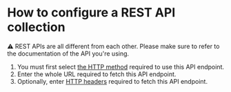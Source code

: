 # How to configure a REST API collection

⚠️ REST APIs are all different from each other. Please make sure to refer to the documentation of the API you're using.

1. You must first select <a href="https://developer.mozilla.org/en-US/docs/Web/HTTP/Methods" target="_blank" class="ww-editor-link">the HTTP method</a> required to use this API endpoint.
2. Enter the whole URL required to fetch this API endpoint.
3. Optionally, enter <a href="https://developer.mozilla.org/en-US/docs/Web/HTTP/Headers" target="_blank" class="ww-editor-link">HTTP headers</a> required to fetch this API endpoint.
